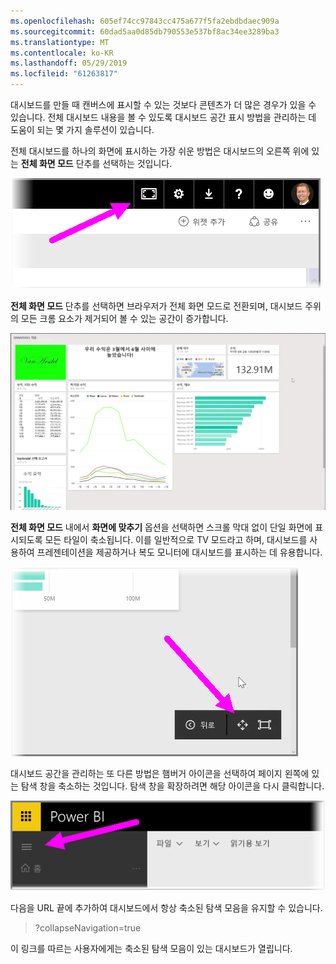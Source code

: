 ```yaml
---
ms.openlocfilehash: 605ef74cc97843cc475a677f5fa2ebdbdaec909a
ms.sourcegitcommit: 60dad5aa0d85db790553e537bf8ac34ee3289ba3
ms.translationtype: MT
ms.contentlocale: ko-KR
ms.lasthandoff: 05/29/2019
ms.locfileid: "61263817"
---
```

대시보드를 만들 때 캔버스에 표시할 수 있는 것보다 콘텐츠가 더 많은 경우가 있을 수 있습니다. 전체 대시보드 내용을 볼 수 있도록 대시보드 공간 표시 방법을 관리하는 데 도움이 되는 몇 가지 솔루션이 있습니다.

전체 대시보드를 하나의 화면에 표시하는 가장 쉬운 방법은 대시보드의 오른쪽 위에 있는 **전체 화면 모드** 단추를 선택하는 것입니다.

![](media/4-4e-get-more-dashboard-space/4-4e_1.png)

**전체 화면 모드** 단추를 선택하면 브라우저가 전체 화면 모드로 전환되며, 대시보드 주위의 모든 크롬 요소가 제거되어 볼 수 있는 공간이 증가합니다.

![](media/4-4e-get-more-dashboard-space/4-4e_2.png)

**전체 화면 모드** 내에서 **화면에 맞추기** 옵션을 선택하면 스크롤 막대 없이 단일 화면에 표시되도록 모든 타일이 축소됩니다. 이를 일반적으로 TV 모드라고 하며, 대시보드를 사용하여 프레젠테이션을 제공하거나 복도 모니터에 대시보드를 표시하는 데 유용합니다. 

![](media/4-4e-get-more-dashboard-space/4-4e_3.png)

대시보드 공간을 관리하는 또 다른 방법은 햄버거 아이콘을 선택하여 페이지 왼쪽에 있는 탐색 창을 축소하는 것입니다. 탐색 창을 확장하려면 해당 아이콘을 다시 클릭합니다.

![](media/4-4e-get-more-dashboard-space/4-4e_4.png)

다음을 URL 끝에 추가하여 대시보드에서 항상 축소된 탐색 모음을 유지할 수 있습니다.

> ?collapseNavigation=true
> 
> 

이 링크를 따르는 사용자에게는 축소된 탐색 모음이 있는 대시보드가 열립니다.

